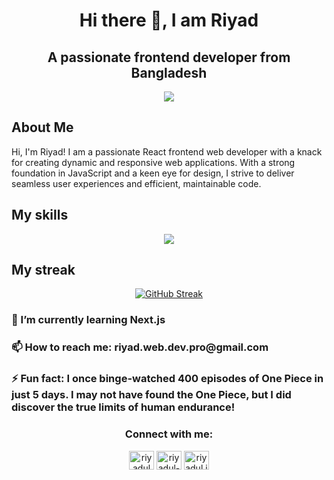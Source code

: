 <div>
 <div>
 <h1 align="center">Hi there 👋, I am Riyad</h1>
<h2 align="center">A passionate frontend developer from Bangladesh</h2>
</div>

<div align="center">
 <img src="https://i.postimg.cc/TP20fZtK/github-header-image.png"/>
</div>

<div>
 <h2>About Me</h2>
 <p>Hi, I'm Riyad! I am a passionate React frontend web developer with a knack for creating dynamic and responsive web applications. With a strong foundation in JavaScript and a keen eye for design, I strive to deliver seamless user experiences and efficient, maintainable code.</p>
</div>

 <h2 align="left">My skills</h2>
<p align="center">
  <a href="https://skillicons.dev">
    <img src="https://skillicons.dev/icons?i=react,html,css,javascript,tailwind,bootstrap,nodejs,express,firebase,mongodb,next,git,github" />
  </a>
</p>

<div align="center">
 <h2 align="left">My streak</h2>
 <a href="https://git.io/streak-stats"><img src="https://github-readme-streak-stats.herokuapp.com?user=Legion204&theme=prussian" alt="GitHub Streak" /></a>
</div> 


<div >
 <h3>🌱 I’m currently learning Next.js</h3>
 <h3>📫 How to reach me: riyad.web.dev.pro@gmail.com</h3>
 <h3>⚡ Fun fact: I once binge-watched 400 episodes of One Piece in just 5 days. I may not have found the One Piece, but I did discover the true limits of human endurance!</h3>
</div> 

<h3 align="center">Connect with me:</h3>
<p align="center">
<a href="https://twitter.com/riyadul01304225" target="blank"><img align="center" src="https://raw.githubusercontent.com/rahuldkjain/github-profile-readme-generator/master/src/images/icons/Social/twitter.svg" alt="riyadul01304225" height="30" width="40" /></a>
<a href="https://linkedin.com/in/riyadul-islam-web-dev" target="blank"><img align="center" src="https://raw.githubusercontent.com/rahuldkjain/github-profile-readme-generator/master/src/images/icons/Social/linked-in-alt.svg" alt="riyadul-islam-web-dev" height="30" width="40" /></a>
<a href="https://fb.com/riyadul.islam.420" target="blank"><img align="center" src="https://raw.githubusercontent.com/rahuldkjain/github-profile-readme-generator/master/src/images/icons/Social/facebook.svg" alt="riyadul.islam.420" height="30" width="40" /></a>
</p>
</div>
 


